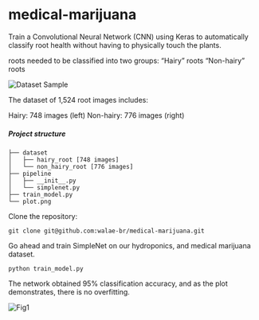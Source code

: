 # medical-marijuana

Train a Convolutional Neural Network (CNN) using Keras to automatically classify root health without having to physically touch the plants.

roots needed to be classified into two groups:
“Hairy” roots
“Non-hairy” roots


![Dataset Sample](?https://github.com/walae-br/medical-marijuana/blob/main/images/mm_dataset.png?raw=true)


The dataset of 1,524 root images includes:

Hairy: 748 images (left)
Non-hairy: 776 images (right)


##### Project structure

```
├── dataset
│   ├── hairy_root [748 images]
│   └── non_hairy_root [776 images]
├── pipeline
│   ├── __init__.py
│   └── simplenet.py
├── train_model.py
└── plot.png
```

Clone the repository:
```
git clone git@github.com:walae-br/medical-marijuana.git
```

Go ahead and train SimpleNet on our hydroponics, and medical marijuana dataset.

```
python train_model.py
```

The network obtained 95% classification accuracy, and as the plot demonstrates, there is no overfitting.

![Fig1]("")
